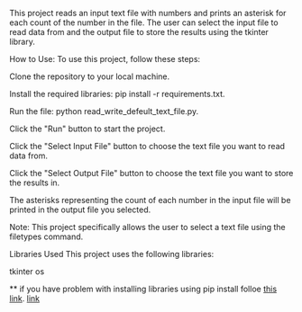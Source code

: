 This project reads an input text file with numbers and prints an asterisk for each count of the number in the file. The user can select the input file to read data from and the output file to store the results using the tkinter library.

How to Use:
To use this project, follow these steps:

Clone the repository to your local machine.

Install the required libraries: pip install -r requirements.txt.

Run the file: python read_write_defeult_text_file.py.

Click the "Run" button to start the project.

Click the "Select Input File" button to choose the text file you want to read data from.

Click the "Select Output File" button to choose the text file you want to store the results in.


The asterisks representing the count of each number in the input file will be printed in the output file you selected.

Note: This project specifically allows the user to select a text file using the filetypes command.

Libraries Used
This project uses the following libraries:

tkinter
os

** if you have problem with installing libraries using pip install folloe [this link](https://github.com/shahrzad-gdr/problems).
<a href="https://github.com/shahrzad-gdr/problems"> link </a>
